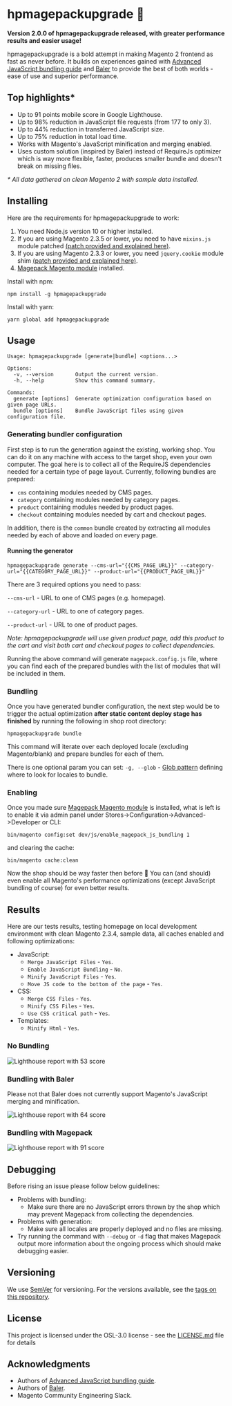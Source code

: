 # hpmagepackupgrade 🚀

**Version 2.0.0 of hpmagepackupgrade released, with greater performance results and easier usage!**

hpmagepackupgrade is a bold attempt in making Magento 2 frontend as fast as never before. It builds on experiences gained with [Advanced JavaScript bundling guide](https://devdocs.magento.com/guides/v2.3/performance-best-practices/advanced-js-bundling.html) and [Baler](https://github.com/magento/baler) to provide the best of both worlds - ease of use and superior performance.

## Top highlights\*

-   Up to 91 points mobile score in Google Lighthouse.
-   Up to 98% reduction in JavaScript file requests (from 177 to only 3).
-   Up to 44% reduction in transferred JavaScript size.
-   Up to 75% reduction in total load time.
-   Works with Magento's JavaScript minification and merging enabled.
-   Uses custom solution (inspired by Baler) instead of RequireJs optimizer which is way more flexible, faster, produces smaller bundle and doesn't break on missing files.

_\* All data gathered on clean Magento 2 with sample data installed._

## Installing

Here are the requirements for hpmagepackupgrade to work:

1. You need Node.js version 10 or higher installed.
2. If you are using Magento 2.3.5 or lower, you need to have `mixins.js` module patched [(patch provided and explained here)](https://github.com/magento/baler/issues/23).
3. If you are using Magento 2.3.3 or lower, you need `jquery.cookie` module shim [(patch provided and explained here)](https://github.com/magento/baler/issues/6).
4. [Magepack Magento module](https://github.com/magesuite/magepack-magento) installed.

Install with npm:

```
npm install -g hpmagepackupgrade
```

Install with yarn:

```
yarn global add hpmagepackupgrade
```

## Usage

```shell
Usage: hpmagepackupgrade [generate|bundle] <options...>

Options:
  -v, --version       Output the current version.
  -h, --help          Show this command summary.

Commands:
  generate [options]  Generate optimization configuration based on given page URLs.
  bundle [options]    Bundle JavaScript files using given configuration file.
```

### Generating bundler configuration

First step is to run the generation against the existing, working shop. You can do it on any machine with access to the target shop, even your own computer. The goal here is to collect all of the RequireJS dependencies needed for a certain type of page layout. Currently, following bundles are prepared:

-   `cms` containing modules needed by CMS pages.
-   `category` containing modules needed by category pages.
-   `product` containing modules needed by product pages.
-   `checkout` containing modules needed by cart and checkout pages.

In addition, there is the `common` bundle created by extracting all modules needed by each of above and loaded on every page.

#### Running the generator

```
hpmagepackupgrade generate --cms-url="{{CMS_PAGE_URL}}" --category-url="{{CATEGORY_PAGE_URL}}" --product-url="{{PRODUCT_PAGE_URL}}"
```

There are 3 required options you need to pass:

`--cms-url` - URL to one of CMS pages (e.g. homepage).

`--category-url` - URL to one of category pages.

`--product-url` - URL to one of product pages.

_Note: hpmagepackupgrade will use given product page, add this product to the cart and visit both cart and checkout pages to collect dependencies._

Running the above command will generate `magepack.config.js` file, where you can find each of the prepared bundles with the list of modules that will be included in them.

### Bundling

Once you have generated bundler configuration, the next step would be to trigger the actual optimization **after static content deploy stage has finished** by running the following in shop root directory:

```
hpmagepackupgrade bundle
```

This command will iterate over each deployed locale (excluding Magento/blank) and prepare bundles for each of them.

There is one optional param you can set:
`-g, --glob` - [Glob pattern](https://facelessuser.github.io/wcmatch/glob/#syntax) defining where to look for locales to bundle.

### Enabling

Once you made sure [Magepack Magento module](https://github.com/magesuite/magepack-magento) is installed, what is left is to enable it via admin panel under Stores->Configuration->Advanced->Developer or CLI:

```shell
bin/magento config:set dev/js/enable_magepack_js_bundling 1
```

and clearing the cache:

```shell
bin/magento cache:clean
```

Now the shop should be way faster then before 🚀 You can (and should) even enable all Magento's performance optimizations (except JavaScript bundling of course) for even better results.

## Results

Here are our tests results, testing homepage on local development environment with clean Magento 2.3.4, sample data, all caches enabled and following optimizations:

-   JavaScript:
    -   `Merge JavaScript Files` - `Yes`.
    -   `Enable JavaScript Bundling` - `No`.
    -   `Minify JavaScript Files` - `Yes`.
    -   `Move JS code to the bottom of the page` - `Yes`.
-   CSS:
    -   `Merge CSS Files` - `Yes`.
    -   `Minify CSS Files` - `Yes`.
    -   `Use CSS critical path` - `Yes`.
-   Templates:
    -   `Minify Html` - `Yes`.

### No Bundling
![Lighthouse report with 53 score](https://github.com/magesuite/magepack/raw/master/results/no-bundling.png)

### Bundling with Baler

Please not that Baler does not currently support Magento's JavaScript merging and minification.

![Lighthouse report with 64 score](https://github.com/magesuite/magepack/raw/master/results/baler.png)

### Bundling with Magepack

![Lighthouse report with 91 score](https://github.com/magesuite/magepack/raw/master/results/magepack.png)

## Debugging

Before rising an issue please follow below guidelines:

-   Problems with bundling:
    -   Make sure there are no JavaScript errors thrown by the shop which may prevent Magepack from collecting the dependencies.
-   Problems with generation:
    -   Make sure all locales are properly deployed and no files are missing.
-   Try running the command with `--debug` or `-d` flag that makes Magepack output more information about the ongoing process which should make debugging easier.

## Versioning

We use [SemVer](http://semver.org/) for versioning. For the versions available, see the [tags on this repository](https://github.com/magesuite/magepack/tags).

## License

This project is licensed under the OSL-3.0 license - see the [LICENSE.md](LICENSE.md) file for details

## Acknowledgments

-   Authors of [Advanced JavaScript bundling guide](https://devdocs.magento.com/guides/v2.3/performance-best-practices/advanced-js-bundling.html).
-   Authors of [Baler](https://github.com/magento/baler/).
-   Magento Community Engineering Slack.

